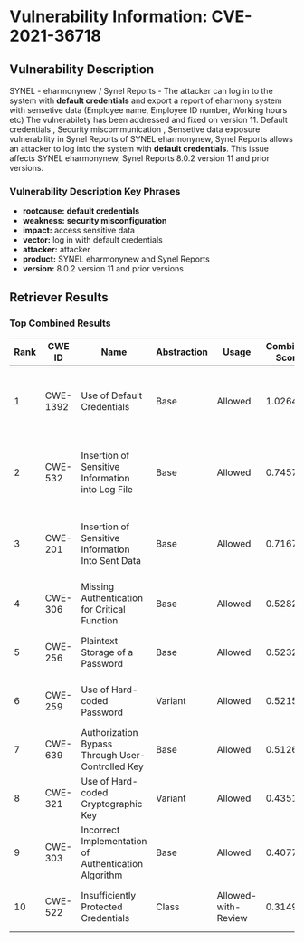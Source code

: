 # Vulnerability Information: CVE-2021-36718

## Vulnerability Description
SYNEL - eharmonynew / Synel Reports - The attacker can log in to the system with **default credentials** and export a report of eharmony system with sensetive data (Employee name, Employee ID number, Working hours etc) The vulnerabilety has been addressed and fixed on version 11. Default credentials , Security miscommunication , Sensetive data exposure vulnerability in Synel Reports of SYNEL eharmonynew, Synel Reports allows an attacker to log into the system with **default credentials**. This issue affects SYNEL eharmonynew, Synel Reports 8.0.2 version 11 and prior versions.

### Vulnerability Description Key Phrases
- **rootcause:** **default credentials**
- **weakness:** **security misconfiguration**
- **impact:** access sensitive data
- **vector:** log in with default credentials
- **attacker:** attacker
- **product:** SYNEL eharmonynew and Synel Reports
- **version:** 8.0.2 version 11 and prior versions

## Retriever Results

### Top Combined Results

| Rank | CWE ID | Name | Abstraction | Usage | Combined Score | Retrievers | Individual Scores |
|------|--------|------|-------------|-------|---------------|------------|-------------------|
| 1 | CWE-1392 | Use of Default Credentials | Base | Allowed | 1.0264 | dense, sparse, graph | dense: 0.499, sparse: 1.000, graph: 0.572 |
| 2 | CWE-532 | Insertion of Sensitive Information into Log File | Base | Allowed | 0.7457 | dense, sparse, graph | dense: 0.476, sparse: 0.521, graph: 0.586 |
| 3 | CWE-201 | Insertion of Sensitive Information Into Sent Data | Base | Allowed | 0.7167 | dense, sparse, graph | dense: 0.462, sparse: 0.520, graph: 0.525 |
| 4 | CWE-306 | Missing Authentication for Critical Function | Base | Allowed | 0.5282 | dense, sparse | dense: 0.471, sparse: 0.511 |
| 5 | CWE-256 | Plaintext Storage of a Password | Base | Allowed | 0.5232 | dense, sparse | dense: 0.465, sparse: 0.508 |
| 6 | CWE-259 | Use of Hard-coded Password | Variant | Allowed | 0.5215 | sparse, graph | sparse: 0.503, graph: 0.776 |
| 7 | CWE-639 | Authorization Bypass Through User-Controlled Key | Base | Allowed | 0.5126 | sparse, graph | sparse: 0.540, graph: 0.570 |
| 8 | CWE-321 | Use of Hard-coded Cryptographic Key | Variant | Allowed | 0.4351 | sparse, graph | sparse: 0.513, graph: 0.498 |
| 9 | CWE-303 | Incorrect Implementation of Authentication Algorithm | Base | Allowed | 0.4077 | dense, sparse | dense: 0.469, sparse: 0.302 |
| 10 | CWE-522 | Insufficiently Protected Credentials | Class | Allowed-with-Review | 0.3149 | dense, sparse | dense: 0.487, sparse: 0.511 |

